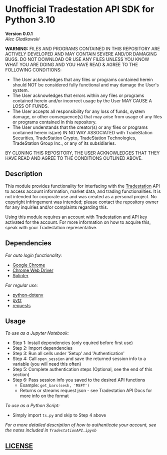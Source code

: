 # Unofficial Tradestation API SDK for Python 3.10
**Version 0.0.1**
<br>
*Alec Gladkowski*

**WARNING:** FILES AND PROGRAMS CONTAINED IN THIS REPOSITORY ARE ACTIVELY DEVELOPED AND MAY CONTAIN SEVERE AND/OR DAMAGING BUGS.
DO NOT DOWNLOAD OR USE ANY FILES UNLESS YOU KNOW WHAT YOU ARE DOING AND YOU HAVE READ & AGREE TO THE FOLLOWING CONDITIONS:

* The User acknowledges that any files or programs contained herein should NOT be considered fully functional and may damage the User's system.
* The User acknowledges that errors within any files or programs contained herein and/or incorrect usage by the User MAY CAUSE A LOSS OF FUNDS.
* The User accepts all responsibility for any loss of funds, system damage, or other consequence(s) that may arise from usage of any files or programs contained in this repository.
* The User understands that the creator(s) or any files or programs contained herein is(are) IN NO WAY ASSOCIATED with TradeStation Securities, TradeStation Crypto, TradeStation Technologies, TradeStation Group Inc., or any of its subsidiaries.

BY CLONING THIS REPOSITORY, THE USER ACKNOWLEDGES THAT THEY HAVE READ AND AGREE TO THE CONDITIONS OUTLINED ABOVE.

## Description
This module provides functionality for interfacing with the [Tradestation](https://www.tradestation.com/) API to access account information, market data, and trading functionalities. It is not intended for corporate use and was created as a personal project. No copyright infringement was intended; please contact the repository owner for any inquiries and/or complaints regarding this.

Using this module requires an account with Tradestation and API key activated for the account. For more information on how to acquire this, speak with your Tradestation representative.

## Dependencies
*For auto login functionality:*
<br>
* [Google Chrome](https://www.google.com/chrome/index.html)
* [Chrome Web Driver](https://sites.google.com/chromium.org/driver/downloads)
* [Splinter](https://splinter.readthedocs.io/en/latest/install.html)

*For regular use:*
<br>
* [python-dotenv](https://pypi.org/project/python-dotenv/)
* [pytz](https://pypi.org/project/pytz/)
* [requests](https://pypi.org/project/requests/)

## Usage

*To use as a Jupyter Notebook:*
* Step 1: Install dependencies (only equired before first use) 
* Step 2: Import dependencies
* Step 3: Run all cells under 'Setup' and 'Authentication'
* Step 4: Call `open_session` and save the returned session info to a variable (you will need this often)
* Step 5: Complete authentication steps (Optional, see the end of this section)
* Step 6: Pass session info you saved to the desired API functions
  * Example: `get_bars(sesh, 'MSFT')`
  * Returns or streams request json - see Tradestation API Docs for more info on the format

*To use as a Python Script:*
* Simply import `ts.py` and skip to Step 4 above

*For a more detailed description of how to authenticate your account, see the notes included in `TradestationAPI.ipynb`*

## [LICENSE](https://github.com/al-gladkow/Unofficial-Tradestation-API-SDK-for-Python-3.10/blob/main/LICENSE)